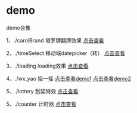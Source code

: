 # demo
demo合集 

1、./carolBrand 塔罗牌翻牌效果 [点击查看](https://htmlpreview.github.io/?https://github.com/rainysir/demo/blob/master/carolBrand/index.html)

2、./timeSelect 移动端datepicker（转） [点击查看](https://htmlpreview.github.io/?https://github.com/rainysir/demo/blob/master/timeSelect/index.html)

3、./loading loading效果 [点击查看](https://htmlpreview.github.io/?https://github.com/rainysir/demo/blob/master/loading/index.html)

4、./wx_yao 摇一摇 [点击查看demo1](https://htmlpreview.github.io/?https://github.com/rainysir/demo/blob/master/wx_yao/demo_01/index.html)
                  [点击查看demo2](https://htmlpreview.github.io/?https://github.com/rainysir/demo/blob/master/wx_yao/demo_02/index.html)
                  
5、./lottery 刮奖特效 [点击查看](https://htmlpreview.github.io/?https://github.com/rainysir/demo/blob/master/lottery/index.html)

5、./counter 计时器 [点击查看](https://htmlpreview.github.io/?https://github.com/rainysir/demo/blob/master/counter/index.html)

